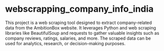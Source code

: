 # webscrapping_company_info_india
This project is a web scraping tool designed to extract company-related data from the AmbitionBox website. It leverages Python and web scraping libraries like BeautifulSoup and requests to gather valuable insights such as company reviews, ratings, salaries, and more. The scraped data can be used for analytics, research, or decision-making purposes.
